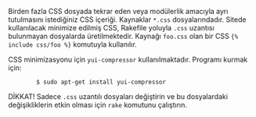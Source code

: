 Birden fazla CSS dosyada tekrar eden veya modülerlik amacıyla ayrı tutulmasını
istediğiniz CSS içeriği.  Kaynaklar `*.css` dosyalarındadır.  Sitede
kullanılacak minimize edilmiş CSS, Rakefile yoluyla `.css` uzantısı bulunmayan
dosyalarda üretilmektedir.  Kaynağı `foo.css` olan bir CSS `{% include css/foo
%}` komutuyla kullanılır.

CSS minimizasyonu için `yui-compressor` kullanılmaktadır.  Programı kurmak için:

            $ sudo apt-get install yui-compressor

DİKKAT!  Sadece `.css` uzantılı dosyaları değiştirin ve bu dosyalardaki
değişikliklerin etkin olması için `rake` komutunu çalıştırın.
